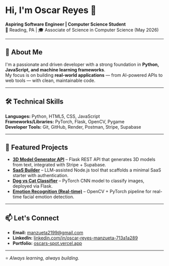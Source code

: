 # Hi, I'm Oscar Reyes 👋

**Aspiring Software Engineer | Computer Science Student**  
📍 Reading, PA | 🎓 Associate of Science in Computer Science (May 2026)  

---

## 🚀 About Me
I'm a passionate and driven developer with a strong foundation in **Python, JavaScript, and machine learning frameworks**.  
My focus is on building **real-world applications** — from AI-powered APIs to web tools — with clean, maintainable code.  

---

## 🛠 Technical Skills
**Languages:** Python, HTML5, CSS, JavaScript  
**Frameworks/Libraries:** PyTorch, Flask, OpenCV, Pygame  
**Developer Tools:** Git, GitHub, Render, Postman, Stripe, Supabase  

---

## 📌 Featured Projects
- **[3D Model Generator API](https://model-vault-ai.lovable.app/)** – Flask REST API that generates 3D models from text, integrated with Stripe + Supabase.
- **[SaaS Builder](https://github.com/0scarxmz/auto-saas-builder)** – LLM-assisted Node.js tool that scaffolds a minimal SaaS starter with authentication.
- **[Dog vs Cat Classifier](https://github.com/0scarxmz/Dog-vs-Cat-guesser)** – PyTorch CNN model to classify images, deployed via Flask.
- **[Emotion Recognition (Real-time)](https://github.com/0scarxmz/emotion_recognition)** – OpenCV + PyTorch pipeline for real-time facial emotion detection.

---

## 📫 Let's Connect
- **Email:** manzueta2199@gmail.com  
- **LinkedIn:** [linkedin.com/in/oscar-reyes-manzueta-713a1a289](https://linkedin.com/in/oscar-reyes-manzueta-713a1a289)  
- **Portfolio:** [oscars-spot.vercel.app](https://oscars-spot.vercel.app)  

---
⭐ *Always learning, always building.*  
